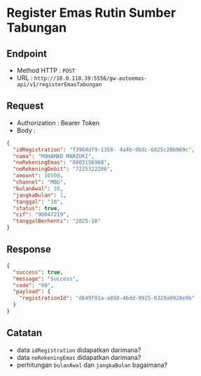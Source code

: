 # Register Emas Rutin Sumber Tabungan

## Endpoint

- Method HTTP : `POST`
- URL : `http://10.0.118.39:5556/gw-autoemas-api/v1/registerEmasTabungan`

## Request

- Authorization : Bearer Token
- Body :

```json
{
  "idRegistration": "f3964df9-1358- 4a4b-9bdc-6025c20b969c",
  "nama": "MOHAMAD MARZUKI",
  "noRekeningEmas": "8803156968",
  "noRekeningDebit": "7225322206",
  "amount": 50500,
  "channel": "MBG",
  "bulanAwal": 10,
  "jangkaBulan": 1,
  "tanggal": "10",
  "status": true,
  "cif": "90047219",
  "tanggalBerhenti": "2025-10"
}
```

## Response

```json
{
  "success": true,
  "message": "Success",
  "code": "00",
  "payload": {
    "registrationId": "d649f91a-a850-4bdd-9925-0329a9928e9b"
  }
}
```

## Catatan

- data `idRegistration` didapatkan darimana?
- data `noRekeningEmas` didapatkan darimana?
- perhitungan `bulanAwal` dan `jangkaBulan` bagaimana?
